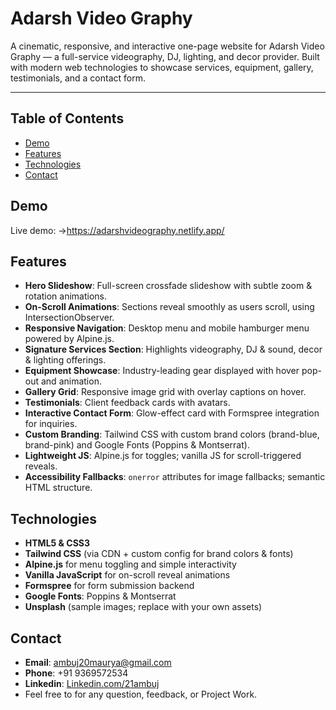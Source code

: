 # Adarsh Video Graphy

A cinematic, responsive, and interactive one-page website for Adarsh Video Graphy — a full-service videography, DJ, lighting, and decor provider. Built with modern web technologies to showcase services, equipment, gallery, testimonials, and a contact form.

---

## Table of Contents
- [Demo](#demo)  
- [Features](#features)  
- [Technologies](#technologies)  
- [Contact](#contact)  

## Demo
Live demo: ->https://adarshvideography.netlify.app/  

## Features
- **Hero Slideshow**: Full-screen crossfade slideshow with subtle zoom & rotation animations.
- **On-Scroll Animations**: Sections reveal smoothly as users scroll, using IntersectionObserver.
- **Responsive Navigation**: Desktop menu and mobile hamburger menu powered by Alpine.js.
- **Signature Services Section**: Highlights videography, DJ & sound, decor & lighting offerings.
- **Equipment Showcase**: Industry-leading gear displayed with hover pop-out and animation.
- **Gallery Grid**: Responsive image grid with overlay captions on hover.
- **Testimonials**: Client feedback cards with avatars.
- **Interactive Contact Form**: Glow-effect card with Formspree integration for inquiries.
- **Custom Branding**: Tailwind CSS with custom brand colors (brand-blue, brand-pink) and Google Fonts (Poppins & Montserrat).
- **Lightweight JS**: Alpine.js for toggles; vanilla JS for scroll-triggered reveals.
- **Accessibility Fallbacks**: `onerror` attributes for image fallbacks; semantic HTML structure.

## Technologies
- **HTML5 & CSS3**  
- **Tailwind CSS** (via CDN + custom config for brand colors & fonts)  
- **Alpine.js** for menu toggling and simple interactivity  
- **Vanilla JavaScript** for on-scroll reveal animations  
- **Formspree** for form submission backend  
- **Google Fonts**: Poppins & Montserrat  
- **Unsplash** (sample images; replace with your own assets)  

## Contact
- **Email**: ambuj20maurya@gmail.com  
- **Phone**: +91 9369572534  
- **Linkedin**: [Linkedin.com/21ambuj](https://linkedin.com/in/21ambuj)  
- Feel free to for any question, feedback, or Project Work.



